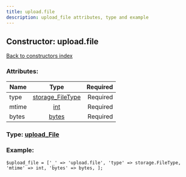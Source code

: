 ```yaml
---
title: upload.file
description: upload_file attributes, type and example
---
```

## Constructor: upload.file  
[Back to constructors index](index.md)



### Attributes:

| Name     |    Type       | Required |
|----------|:-------------:|---------:|
|type|[storage\_FileType](../types/storage_FileType.md) | Required|
|mtime|[int](../types/int.md) | Required|
|bytes|[bytes](../types/bytes.md) | Required|



### Type: [upload\_File](../types/upload_File.md)


### Example:

```
$upload_file = ['_' => 'upload.file', 'type' => storage.FileType, 'mtime' => int, 'bytes' => bytes, ];
```  

